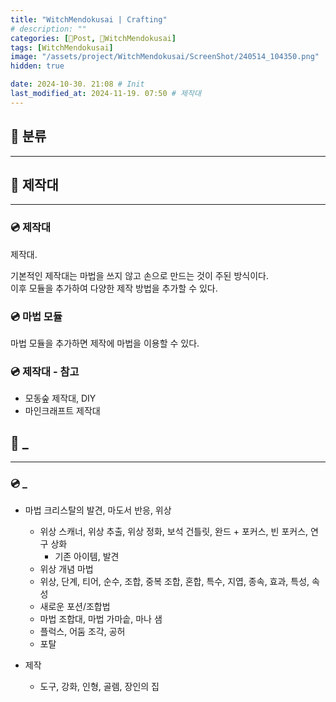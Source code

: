 ```yaml
---
title: "WitchMendokusai | Crafting"
# description: ""
categories: [📀Post, 🥥WitchMendokusai]
tags: [WitchMendokusai]
image: "/assets/project/WitchMendokusai/ScreenShot/240514_104350.png"
hidden: true

date: 2024-10-30. 21:08 # Init
last_modified_at: 2024-11-19. 07:50 # 제작대
---
```


## 📀 분류

---

## 📀 제작대

---

### 💿 제작대

제작대.  

기본적인 제작대는 마법을 쓰지 않고 손으로 만드는 것이 주된 방식이다.  
이후 모듈을 추가하여 다양한 제작 방법을 추가할 수 있다.  

### 💿 마법 모듈

마법 모듈을 추가하면 제작에 마법을 이용할 수 있다.  

### 💿 제작대 - 참고

- 모동숲 제작대, DIY
- 마인크래프트 제작대

## 📀 _

---

### 💿 _

- 마법 크리스탈의 발견, 마도서 반응, 위상
  - 위상 스캐너, 위상 추출, 위상 정화, 보석 건틀릿, 완드 + 포커스, 빈 포커스, 연구 상화
    - 기존 아이템, 발견
  - 위상 개념 마법
  - 위상, 단계, 티어, 순수, 조합, 중복 조합, 혼합, 특수, 지엽, 종속, 효과, 특성, 속성
  - 새로운 포션/조합법
  - 마법 조합대, 마법 가마솥, 마나 샘
  - 플럭스, 어둠 조각, 공허
  - 포탈

- 제작
  - 도구, 강화, 인형, 골렘, 장인의 집
